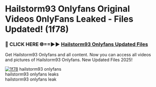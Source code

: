 # Hailstorm93 Onlyfans Original Videos 0nlyFans Leaked - Files Updated! (1f78)

<h3>🔴 CLICK HERE 🌐==►► <a href="https://tinyurl.com/2jnfzry5" rel="nofollow">Hailstorm93 Onlyfans Updated Files</a></h3>

Get Hailstorm93 Onlyfans and all content. Now you can access all videos and pictures of Hailstorm93 Onlyfans. New Updated Files 2025!

[![1f78](https://i.imgur.com/GyGTBgg.gif)](https://tinyurl.com/2jnfzry5)
hailstorm93 onlyfans<br>
hailstorm93 onlyfans leaks<br>
hailstorm93 onlyfans leak